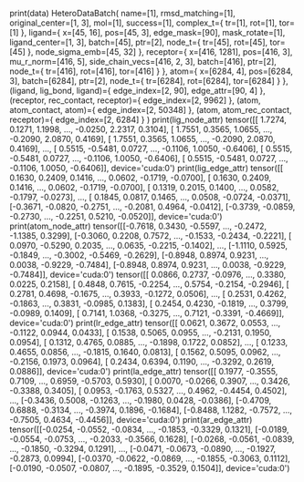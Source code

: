 print(data)
HeteroDataBatch(
  name=[1],
  rmsd_matching=[1],
  original_center=[1, 3],
  mol=[1],
  success=[1],
  complex_t={
    tr=[1],
    rot=[1],
    tor=[1]
  },
  ligand={
    x=[45, 16],
    pos=[45, 3],
    edge_mask=[90],
    mask_rotate=[1],
    ligand_center=[1, 3],
    batch=[45],
    ptr=[2],
    node_t={
      tr=[45],
      rot=[45],
      tor=[45]
    },
    node_sigma_emb=[45, 32]
  },
  receptor={
    x=[416, 1281],
    pos=[416, 3],
    mu_r_norm=[416, 5],
    side_chain_vecs=[416, 2, 3],
    batch=[416],
    ptr=[2],
    node_t={
      tr=[416],
      rot=[416],
      tor=[416]
    }
  },
  atom={
    x=[6284, 4],
    pos=[6284, 3],
    batch=[6284],
    ptr=[2],
    node_t={
      tr=[6284],
      rot=[6284],
      tor=[6284]
    }
  },
  (ligand, lig_bond, ligand)={
    edge_index=[2, 90],
    edge_attr=[90, 4]
  },
  (receptor, rec_contact, receptor)={ edge_index=[2, 9962] },
  (atom, atom_contact, atom)={ edge_index=[2, 50348] },
  (atom, atom_rec_contact, receptor)={ edge_index=[2, 6284] }
)
print(lig_node_attr)
tensor([[ 1.7274,  0.1271,  1.1998,  ..., -0.0250,  2.2317,  0.3104],
        [ 1.7551,  0.3565,  1.0655,  ..., -0.2090,  2.0870,  0.4169],
        [ 1.7551,  0.3565,  1.0655,  ..., -0.2090,  2.0870,  0.4169],
        ...,
        [ 0.5515, -0.5481,  0.0727,  ..., -0.1106,  1.0050, -0.6406],
        [ 0.5515, -0.5481,  0.0727,  ..., -0.1106,  1.0050, -0.6406],
        [ 0.5515, -0.5481,  0.0727,  ..., -0.1106,  1.0050, -0.6406]],
       device='cuda:0')
print(lig_edge_attr)
tensor([[ 0.1630,  0.2409,  0.1416,  ...,  0.0602, -0.1719, -0.0700],
        [ 0.1630,  0.2409,  0.1416,  ...,  0.0602, -0.1719, -0.0700],
        [ 0.1319,  0.2015,  0.1400,  ...,  0.0582, -0.1797, -0.0273],
        ...,
        [ 0.1845,  0.0817,  0.1465,  ...,  0.0508, -0.0724, -0.0371],
        [-0.3671, -0.0820, -0.2751,  ..., -0.2081,  0.4964, -0.0412],
        [-0.3739, -0.0859, -0.2730,  ..., -0.2251,  0.5210, -0.0520]],
       device='cuda:0')
print(atom_node_attr)
tensor([[-0.7618,  0.3430, -0.5597,  ..., -0.2472, -1.1385,  0.3299],
        [-0.3060,  0.2208,  0.7572,  ..., -0.1533, -0.2434, -0.2221],
        [ 0.0970, -0.5290,  0.2035,  ...,  0.0635, -0.2215, -0.1402],
        ...,
        [-1.1110,  0.5925, -0.1849,  ..., -0.3002, -0.5469, -0.2629],
        [-0.8948,  0.8974,  0.9231,  ...,  0.0038, -0.9229, -0.7484],
        [-0.8948,  0.8974,  0.9231,  ...,  0.0038, -0.9229, -0.7484]],
       device='cuda:0')
tensor([[ 0.0866,  0.2737, -0.0976,  ...,  0.3380,  0.0225,  0.2158],
        [ 0.4848,  0.7615, -0.2254,  ...,  0.5754, -0.2154, -0.2946],
        [ 0.2781,  0.4698, -0.1675,  ...,  0.3933, -0.1272,  0.0506],
        ...,
        [ 0.2531,  0.4262, -0.1863,  ...,  0.3831, -0.0985,  0.1383],
        [ 0.2454,  0.4230, -0.1819,  ...,  0.3799, -0.0989,  0.1409],
        [ 0.7141,  1.0368, -0.3275,  ...,  0.7121, -0.3391, -0.4669]],
       device='cuda:0')
print(lr_edge_attr)
tensor([[ 0.0621,  0.3672,  0.0553,  ..., -0.1122,  0.0944,  0.0433],
        [ 0.1538,  0.5065,  0.0955,  ..., -0.2131,  0.1950,  0.0954],
        [ 0.1312,  0.4765,  0.0885,  ..., -0.1898,  0.1722,  0.0852],
        ...,
        [ 0.1233,  0.4655,  0.0856,  ..., -0.1815,  0.1640,  0.0813],
        [ 0.1562,  0.5095,  0.0962,  ..., -0.2156,  0.1973,  0.0964],
        [ 0.2434,  0.6394,  0.1190,  ..., -0.3292,  0.2619,  0.0886]],
       device='cuda:0')
print(la_edge_attr)
tensor([[ 0.1977, -0.3555,  0.7109,  ...,  0.6959, -0.5703,  0.5930],
        [ 0.0070, -0.0266,  0.3907,  ...,  0.3426, -0.3388,  0.3405],
        [ 0.0953, -0.1763,  0.5327,  ...,  0.4962, -0.4454,  0.4502],
        ...,
        [-0.3436,  0.5008, -0.1263,  ..., -0.1980,  0.0428, -0.0386],
        [-0.4709,  0.6888, -0.3134,  ..., -0.3974,  0.1896, -0.1684],
        [-0.8488,  1.1282, -0.7572,  ..., -0.7505,  0.4634, -0.4456]],
       device='cuda:0')
print(ar_edge_attr)
tensor([[-0.0254, -0.0552, -0.0834,  ..., -0.1853, -0.3329,  0.1321],
        [-0.0189, -0.0554, -0.0753,  ..., -0.2033, -0.3566,  0.1628],
        [-0.0268, -0.0561, -0.0839,  ..., -0.1850, -0.3294,  0.1291],
        ...,
        [-0.0471, -0.0673, -0.0890,  ..., -0.1927, -0.2873,  0.0994],
        [-0.0370, -0.0622, -0.0869,  ..., -0.1855, -0.3063,  0.1112],
        [-0.0190, -0.0507, -0.0807,  ..., -0.1895, -0.3529,  0.1504]],
       device='cuda:0')